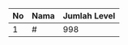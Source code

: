 | No | Nama            | Jumlah Level |
|----|-----------------|--------------|
| 1  | #    |    998        |
